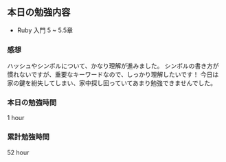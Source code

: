 ## 本日の勉強内容

- Ruby 入門 5 ~ 5.5章

### 感想

ハッシュやシンボルについて、かなり理解が進みました。
シンボルの書き方が慣れないですが、重要なキーワードなので、しっかり理解したいです！
今日は家の鍵を紛失してしまい、家中探し回っていてあまり勉強できませんでした。

### 本日の勉強時間

1 hour

### 累計勉強時間

52 hour